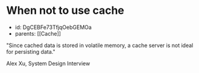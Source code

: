 # When not to use cache
* id: DgCEBFe73TfjqOebGEMOa
* parents: [[Cache]]

"Since cached data is stored in volatile memory, a cache server is not ideal for persisting data."

Alex Xu, System Design Interview